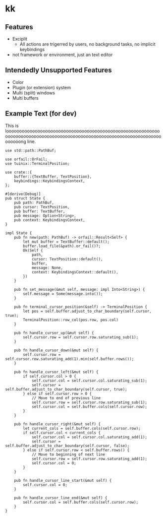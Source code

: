 # kk

Features
-------

- Exciplit
  - All actions are trigerred by users, no background tasks, no implicit keybindings
- not framework or environment, just an text editor

Intendedly Unsupported Features
-------------------------------

- Color
- Plugin (or extension) system
- Multi (split) windows
- Multi buffers

Example Text (for dev)
-----------------------

This is looooooooooooooooooooooooooooooooooooooooooooooooooooooooooooooooooooooooooooooooooooooooooooooooooooooooooooooooooooooooooooong line.

```
use std::path::PathBuf;

use orfail::OrFail;
use tuinix::TerminalPosition;

use crate::{
    buffer::{TextBuffer, TextPosition},
    keybindings::KeybindingsContext,
};

#[derive(Debug)]
pub struct State {
    pub path: PathBuf,
    pub cursor: TextPosition,
    pub buffer: TextBuffer,
    pub message: Option<String>,
    pub context: KeybindingsContext,
}

impl State {
    pub fn new(path: PathBuf) -> orfail::Result<Self> {
        let mut buffer = TextBuffer::default();
        buffer.load_file(&path).or_fail()?;
        Ok(Self {
            path,
            cursor: TextPosition::default(),
            buffer,
            message: None,
            context: KeybindingsContext::default(),
        })
    }

    pub fn set_message(&mut self, message: impl Into<String>) {
        self.message = Some(message.into());
    }

    pub fn terminal_cursor_position(&self) -> TerminalPosition {
        let pos = self.buffer.adjust_to_char_boundary(self.cursor, true);
        TerminalPosition::row_col(pos.row, pos.col)
    }

    pub fn handle_cursor_up(&mut self) {
        self.cursor.row = self.cursor.row.saturating_sub(1);
    }

    pub fn handle_cursor_down(&mut self) {
        self.cursor.row = self.cursor.row.saturating_add(1).min(self.buffer.rows());
    }

    pub fn handle_cursor_left(&mut self) {
        if self.cursor.col > 0 {
            self.cursor.col = self.cursor.col.saturating_sub(1);
            self.cursor = self.buffer.adjust_to_char_boundary(self.cursor, true);
        } else if self.cursor.row > 0 {
            // Move to end of previous line
            self.cursor.row = self.cursor.row.saturating_sub(1);
            self.cursor.col = self.buffer.cols(self.cursor.row);
        }
    }

    pub fn handle_cursor_right(&mut self) {
        let current_cols = self.buffer.cols(self.cursor.row);
        if self.cursor.col < current_cols {
            self.cursor.col = self.cursor.col.saturating_add(1);
            self.cursor = self.buffer.adjust_to_char_boundary(self.cursor, false);
        } else if self.cursor.row < self.buffer.rows() {
            // Move to beginning of next line
            self.cursor.row = self.cursor.row.saturating_add(1);
            self.cursor.col = 0;
        }
    }

    pub fn handle_cursor_line_start(&mut self) {
        self.cursor.col = 0;
    }

    pub fn handle_cursor_line_end(&mut self) {
        self.cursor.col = self.buffer.cols(self.cursor.row);
    }
}
```
